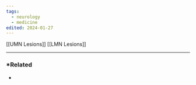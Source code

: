 ```yaml
---
tags:
  - neurology
  - medicine
edited: 2024-01-27
---
```

[[UMN Lesions]] 
[[LMN Lesions]] 

---
### *Related
- 